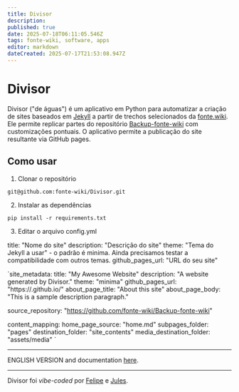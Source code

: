 ```yaml
---
title: Divisor
description: 
published: true
date: 2025-07-18T06:11:05.546Z
tags: fonte-wiki, software, apps
editor: markdown
dateCreated: 2025-07-17T21:53:08.947Z
---
```


# Divisor

Divisor ("de águas") é um aplicativo em Python para automatizar a criação de sites baseados em [Jekyll](https://jekyllrb.com/) a partir de trechos selecionados da [fonte.wiki](https://fonte.wiki). Ele permite replicar partes do repositório [Backup-fonte-wiki](https://github.com/fonte-wiki/Backup-fonte-wiki) com customizações pontuais. O aplicativo permite a publicação do site resultante via GitHub pages.

## Como usar

1. Clonar o repositório

`git@github.com:fonte-wiki/Divisor.git`

2. Instalar as dependências

`pip install -r requirements.txt`

3. Editar o arquivo config.yml

title: "Nome do site"
description: "Descrição do site"
theme: "Tema do Jekyll a usar" - o padrão é minima. Ainda precisamos testar a compatibilidade com outros temas.
github_pages_url: "URL do seu site"

`site_metadata:
  title: "My Awesome Website"
  description: "A website generated by Divisor."
  theme: "minima"
  github_pages_url: "https://<your-username>.github.io/<your-repo>"
  about_page_title: "About this site"
  about_page_body: "This is a sample description paragraph."

source_repository: "https://github.com/fonte-wiki/Backup-fonte-wiki"

content_mapping:
  home_page_source: "home.md"
  subpages_folder: "pages"
  destination_folder: "site_contents"
  media_destination_folder: "assets/media"
`

---

ENGLISH VERSION and documentation [here](https://github.com/fonte-wiki/divisor).

---

Divisor foi _vibe-coded_ por [Felipe](/pessoas/felipe-fonseca) e [Jules](https://jules.google.com/).
